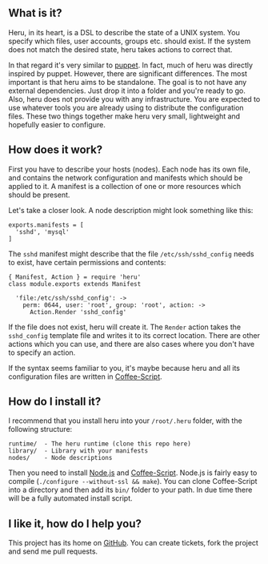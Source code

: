 
What is it?
-----------

Heru, in its heart, is a DSL to describe the state of a UNIX system. You
specify which files, user accounts, groups etc. should exist. If the system
does not match the desired state, heru takes actions to correct that.

In that regard it's very similar to [puppet][puppet]. In fact, much of heru
was directly inspired by puppet. However, there are significant differences.
The most important is that heru aims to be standalone. The goal is to not have
any external dependencies. Just drop it into a folder and you're ready to go.
Also, heru does not provide you with any infrastructure. You are expected to
use whatever tools you are already using to distribute the configuration
files. These two things together make heru very small, lightweight and
hopefully easier to configure.


How does it work?
-----------------

First you have to describe your hosts (nodes). Each node has its own file,
and contains the network configuration and manifests which should be applied
to it. A manifest is a collection of one or more resources which should be
present.

Let's take a closer look. A node description might look something like this:

    exports.manifests = [
      'sshd', 'mysql'
    ]

The `sshd` manifest might describe that the file `/etc/ssh/sshd_config` needs
to exist, have certain permissions and contents:

    { Manifest, Action } = require 'heru'
    class module.exports extends Manifest

      'file:/etc/ssh/sshd_config': ->
        perm: 0644, user: 'root', group: 'root', action: ->
          Action.Render 'sshd_config'

If the file does not exist, heru will create it. The `Render` action takes the
`sshd_config` template file and writes it to its correct location. There are
other actions which you can use, and there are also cases where you don't have
to specify an action.

If the syntax seems familiar to you, it's maybe because heru and all its
configuration files are written in [Coffee-Script][coffee-script]. 


How do I install it?
--------------------

I recommend that you install heru into your `/root/.heru` folder, with the
following structure:

    runtime/  - The heru runtime (clone this repo here)
    library/  - Library with your manifests
    nodes/    - Node descriptions

Then you need to install [Node.js][nodejs] and [Coffee-Script][coffee-script].
Node.js is fairly easy to compile (`./configure --without-ssl && make`). You
can clone Coffee-Script into a directory and then add its `bin/` folder to
your path. In due time there will be a fully automated install script.


I like it, how do I help you?
-----------------------------

This project has its home on [GitHub][github]. You can create tickets, fork
the project and send me pull requests. 


[puppet]: http://projects.puppetlabs.com/projects/puppet
[coffee-script]: http://jashkenas.github.com/coffee-script
[nodejs]: http://nodejs.org/
[github]: https://github.com/wereHamster/heru

